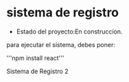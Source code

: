 <h1> sistema de registro</h1>

- Estado del proyecto:En construccion.

para ejecutar el sistema, debes poner:

'''npm install react'''

Sistema de Registro 2
